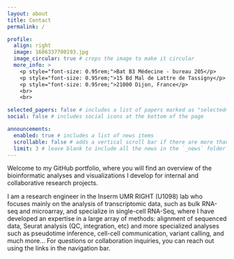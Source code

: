 ```yaml
---
layout: about
title: Contact
permalink: /

profile:
  align: right
  image: 1686337700193.jpg
  image_circular: true # crops the image to make it circular
  more_info: >
    <p style="font-size: 0.95rem;">Bat B3 Médecine - bureau 205</p>
    <p style="font-size: 0.95rem;">15 Bd Mal de Lattre de Tassigny</p>
    <p style="font-size: 0.95rem;">21000 Dijon, France</p>
    <br>
    <br>

selected_papers: false # includes a list of papers marked as "selected={true}"
social: false # includes social icons at the bottom of the page

announcements:
  enabled: true # includes a list of news items
  scrollable: false # adds a vertical scroll bar if there are more than 3 news items
  limit: 3 # leave blank to include all the news in the `_news` folder
---
```


Welcome to my GitHub portfolio, where you will find an overview of the bioinformatic analyses and visualizations I develop for internal and collaborative research projects.

I am a research engineer in the Inserm UMR RIGHT (U1098) lab who focuses mainly on the analysis of transcriptomic data, such as bulk RNA-seq and microarray, and specialize in single-cell RNA-Seq, where I have developed an expertise in a large array of methods: alignment of sequenced data, Seurat analysis (QC, integration, etc) and more specialized analyses such as pseudotime inference, cell-cell communication, variant calling, and much more... For questions or collaboration inquiries, you can reach out using the links in the navigation bar.
